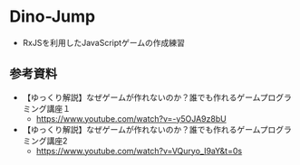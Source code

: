 # Dino-Jump

- RxJSを利用したJavaScriptゲームの作成練習

## 参考資料
- 【ゆっくり解説】なぜゲームが作れないのか？誰でも作れるゲームプログラミング講座１
  - https://www.youtube.com/watch?v=-y5OJA9z8bU
- 【ゆっくり解説】なぜゲームが作れないのか？誰でも作れるゲームプログラミング講座2
  - https://www.youtube.com/watch?v=VQuryo_I9aY&t=0s